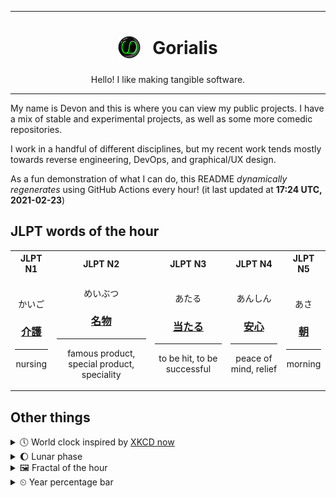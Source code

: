 ***

<h1 align="center">
<sub>
    <img src="readme/resources/avatar.png" height="36">
</sub>
&nbsp;
Gorialis
</h1>
<p align="center">
Hello! I like making tangible software.
</p>

***

My name is Devon and this is where you can view my public projects. I have a mix of stable and experimental projects, as well as some more comedic repositories.

I work in a handful of different disciplines, but my recent work tends mostly towards reverse engineering, DevOps, and graphical/UX design.

As a fun demonstration of what I can do, this README *dynamically regenerates* using GitHub Actions every hour! (it last updated at **17:24 UTC, 2021-02-23**)

<h2>JLPT words of the hour</h2>
<table>
    <tr>
        <th>JLPT N1</th>
        <th>JLPT N2</th>
        <th>JLPT N3</th>
        <th>JLPT N4</th>
        <th>JLPT N5</th>
    </tr>
    <tr>
        <td>
            <p align="center">かいご</p>
            <h3 align="center"><b><a href="https://jisho.org/search/%E4%BB%8B%E8%AD%B7">介護</a></b></h3>
            <hr>
            <p align="center">nursing</p>
        </td>
        <td>
            <p align="center">めいぶつ</p>
            <h3 align="center"><b><a href="https://jisho.org/search/%E5%90%8D%E7%89%A9">名物</a></b></h3>
            <hr>
            <p align="center">famous product,<wbr> special product,<wbr> speciality</p>
        </td>
        <td>
            <p align="center">あたる</p>
            <h3 align="center"><b><a href="https://jisho.org/search/%E5%BD%93%E3%81%9F%E3%82%8B">当たる</a></b></h3>
            <hr>
            <p align="center">to be hit,<wbr> to be successful</p>
        </td>
        <td>
            <p align="center">あんしん</p>
            <h3 align="center"><b><a href="https://jisho.org/search/%E5%AE%89%E5%BF%83">安心</a></b></h3>
            <hr>
            <p align="center">peace of mind,<wbr> relief</p>
        </td>
        <td>
            <p align="center">あさ</p>
            <h3 align="center"><b><a href="https://jisho.org/search/%E6%9C%9D">朝</a></b></h3>
            <hr>
            <p align="center">morning</p>
        </td>
    </tr>
</table>

<h2>Other things</h2>
<details>
<summary>🕔  World clock inspired by <a href="https://xkcd.com/now">XKCD now</a></summary>

> <img src="generated/now.png" width="512">

</details>
<details>
<summary>🌔 Lunar phase</summary>

The moon is approximately 42.63% through its phase (Waxing Gibbous).

</details>
<details>
<summary>&#x1f5bc; Fractal of the hour</summary>

> <img src="generated/fractal.png" width="512">

</details>
<details>
<summary>&#x23f2; Year percentage bar</summary>
<pre><code>2021 [██▁▁▁▁▁▁▁▁▁▁▁▁▁▁▁▁▁▁] 14.72%</code></pre>
</details>

